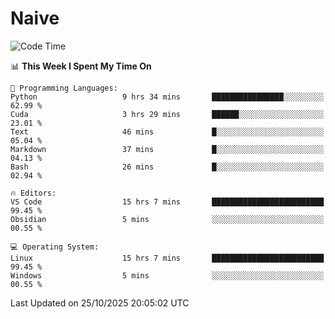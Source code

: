 # Naive
<!-- ## 日拱一卒，功不唐捐 -->
<!-- [![GitHub Streak](https://streak-stats.demolab.com/?user=XiaoXKKK)](https://git.io/streak-stats) -->
<!--START_SECTION:waka-->
![Code Time](http://img.shields.io/badge/Code%20Time-846%20hrs%2053%20mins-blue)

📊 **This Week I Spent My Time On** 

```text
💬 Programming Languages: 
Python                   9 hrs 34 mins       ████████████████░░░░░░░░░   62.99 % 
Cuda                     3 hrs 29 mins       ██████░░░░░░░░░░░░░░░░░░░   23.01 % 
Text                     46 mins             █░░░░░░░░░░░░░░░░░░░░░░░░   05.04 % 
Markdown                 37 mins             █░░░░░░░░░░░░░░░░░░░░░░░░   04.13 % 
Bash                     26 mins             █░░░░░░░░░░░░░░░░░░░░░░░░   02.94 % 

🔥 Editors: 
VS Code                  15 hrs 7 mins       █████████████████████████   99.45 % 
Obsidian                 5 mins              ░░░░░░░░░░░░░░░░░░░░░░░░░   00.55 % 

💻 Operating System: 
Linux                    15 hrs 7 mins       █████████████████████████   99.45 % 
Windows                  5 mins              ░░░░░░░░░░░░░░░░░░░░░░░░░   00.55 % 
```


 Last Updated on 25/10/2025 20:05:02 UTC
<!--END_SECTION:waka-->
